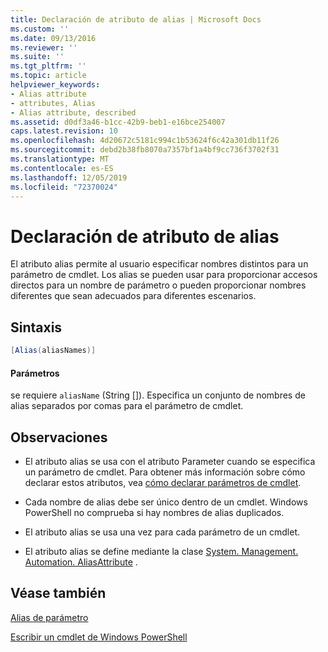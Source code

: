 ```yaml
---
title: Declaración de atributo de alias | Microsoft Docs
ms.custom: ''
ms.date: 09/13/2016
ms.reviewer: ''
ms.suite: ''
ms.tgt_pltfrm: ''
ms.topic: article
helpviewer_keywords:
- Alias attribute
- attributes, Alias
- Alias attribute, described
ms.assetid: d0df3a46-b1cc-42b9-beb1-e16bce254007
caps.latest.revision: 10
ms.openlocfilehash: 4d20672c5181c994c1b53624f6c42a301db11f26
ms.sourcegitcommit: debd2b38fb8070a7357bf1a4bf9cc736f3702f31
ms.translationtype: MT
ms.contentlocale: es-ES
ms.lasthandoff: 12/05/2019
ms.locfileid: "72370024"
---
```

# <a name="alias-attribute-declaration"></a>Declaración de atributo de alias

El atributo alias permite al usuario especificar nombres distintos para un parámetro de cmdlet. Los alias se pueden usar para proporcionar accesos directos para un nombre de parámetro o pueden proporcionar nombres diferentes que sean adecuados para diferentes escenarios.

## <a name="syntax"></a>Sintaxis

```csharp
[Alias(aliasNames)]
```

#### <a name="parameters"></a>Parámetros

se requiere `aliasName` (String []). Especifica un conjunto de nombres de alias separados por comas para el parámetro de cmdlet.

## <a name="remarks"></a>Observaciones

- El atributo alias se usa con el atributo Parameter cuando se especifica un parámetro de cmdlet. Para obtener más información sobre cómo declarar estos atributos, vea [cómo declarar parámetros de cmdlet](./how-to-declare-cmdlet-parameters.md).

- Cada nombre de alias debe ser único dentro de un cmdlet. Windows PowerShell no comprueba si hay nombres de alias duplicados.

- El atributo alias se usa una vez para cada parámetro de un cmdlet.

- El atributo alias se define mediante la clase [System. Management. Automation. AliasAttribute](/dotnet/api/System.Management.Automation.AliasAttribute) .

## <a name="see-also"></a>Véase también

[Alias de parámetro](./parameter-aliases.md)

[Escribir un cmdlet de Windows PowerShell](./writing-a-windows-powershell-cmdlet.md)

